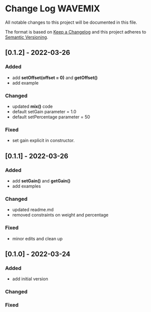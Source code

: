 # Change Log WAVEMIX

All notable changes to this project will be documented in this file.

The format is based on [Keep a Changelog](http://keepachangelog.com/)
and this project adheres to [Semantic Versioning](http://semver.org/).


## [0.1.2] - 2022-03-26

### Added
- add **setOffset(offset = 0)** and **getOffset()**
- add example

### Changed
- updated **mix()** code
- default setGain parameter = 1.0
- default setPercentage parameter = 50

### Fixed
- set gain explicit in constructor.


## [0.1.1] - 2022-03-26

### Added
- add **setGain()** and **getGain()**
- add examples

### Changed
- updated readme.md
- removed constraints on weight and percentage

### Fixed
- minor edits and clean up 


## [0.1.0] - 2022-03-24

### Added
- add initial version

### Changed

### Fixed
